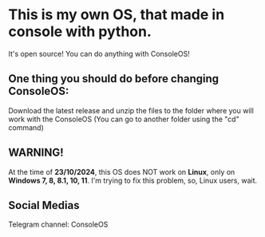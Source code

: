 # This is my own OS, that made in console with python.

It's open source! You can do anything with ConsoleOS!

## One thing you should do before changing ConsoleOS:
Download the latest release and unzip the files to the folder where you will work with the ConsoleOS (You can go to another folder using the "cd" command)

## WARNING!
At the time of **23/10/2024**, this OS does NOT work on **Linux**, only on **Windows 7, 8, 8.1, 10, 11**. 
I'm trying to fix this problem, so, Linux users, wait.

## Social Medias
Telegram channel: ConsoleOS


